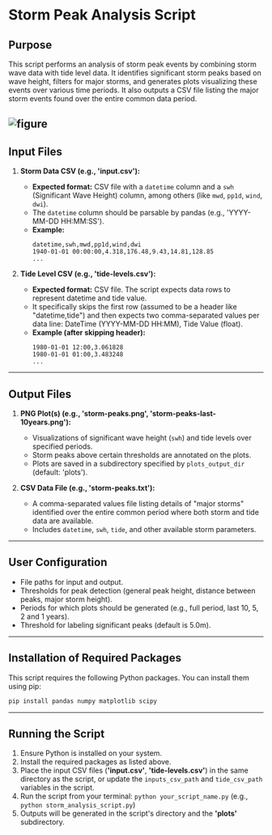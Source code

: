 # Storm Peak Analysis Script

## Purpose

This script performs an analysis of storm peak events by combining storm wave data with tide level data. It identifies significant storm peaks based on wave height, filters for major storms, and generates plots visualizing these events over various time periods. It also outputs a CSV file listing the major storm events found over the entire common data period.

![figure](https://github.com/user-attachments/assets/16541fcf-a53c-4cb0-96d5-5bdeabd9f4e4)
---

## Input Files

1.  **Storm Data CSV (e.g., 'input.csv'):**
    * **Expected format:** CSV file with a `datetime` column and a `swh` (Significant Wave Height) column, among others (like `mwd`, `pp1d`, `wind`, `dwi`).
    * The `datetime` column should be parsable by pandas (e.g., 'YYYY-MM-DD HH:MM:SS').
    * **Example:**
        ```csv
        datetime,swh,mwd,pp1d,wind,dwi
        1940-01-01 00:00:00,4.318,176.48,9.43,14.81,128.85
        ...
        ```

2.  **Tide Level CSV (e.g., 'tide-levels.csv'):**
    * **Expected format:** CSV file. The script expects data rows to represent datetime and tide value.
    * It specifically skips the first row (assumed to be a header like "datetime,tide") and then expects two comma-separated values per data line: DateTime (YYYY-MM-DD HH:MM), Tide Value (float).
    * **Example (after skipping header):**
        ```csv
        1980-01-01 12:00,3.061828
        1980-01-01 01:00,3.483248
        ...
        ```

---

## Output Files

1.  **PNG Plot(s) (e.g., 'storm-peaks.png', 'storm-peaks-last-10years.png'):**
    * Visualizations of significant wave height (`swh`) and tide levels over specified periods.
    * Storm peaks above certain thresholds are annotated on the plots.
    * Plots are saved in a subdirectory specified by `plots_output_dir` (default: 'plots').

2.  **CSV Data File (e.g., 'storm-peaks.txt'):**
    * A comma-separated values file listing details of "major storms" identified over the entire common period where both storm and tide data are available.
    * Includes `datetime`, `swh`, `tide`, and other available storm parameters.

---

## User Configuration

* File paths for input and output.
* Thresholds for peak detection (general peak height, distance between peaks, major storm height).
* Periods for which plots should be generated (e.g., full period, last 10, 5, 2 and 1 years).
* Threshold for labeling significant peaks (default is 5.0m).

---

## Installation of Required Packages

This script requires the following Python packages. You can install them using pip:

```bash
pip install pandas numpy matplotlib scipy
```

---

## Running the Script

1.  Ensure Python is installed on your system.
2.  Install the required packages as listed above.
3.  Place the input CSV files (**'input.csv'**, **'tide-levels.csv'**) in the same directory as the script, or update the `inputs_csv_path` and `tide_csv_path` variables in the script.
4.  Run the script from your terminal: `python your_script_name.py` (e.g., `python storm_analysis_script.py`)
5.  Outputs will be generated in the script's directory and the **'plots'** subdirectory.
